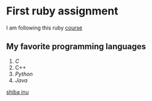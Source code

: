 # First ruby assignment
I am following this ruby [course](https://github.com/monorkin/learn.rb)
## My favorite programming languages
1. *C*
2. C++
3. *Python*
4. *Java*

[shiba inu](https://gfnc1kn6pi-flywheel.netdna-ssl.com/wp-content/uploads/2018/05/shiba-inu-header-1024x538.jpg)

